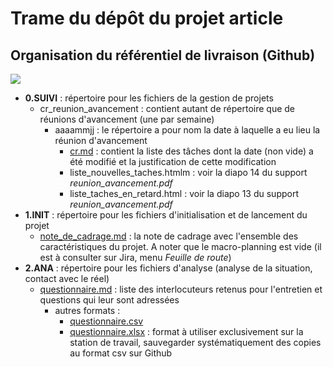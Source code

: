 # Trame du dépôt du projet article
<!-- Lorsque nécessaire, des informations pourrront être communiquées sur https://prodageo.github.io/depot-article/. -->

## Organisation du référentiel de livraison (Github)
![](https://i.imgur.com/OrzkLUN.png)
- __0.SUIVI__ : répertoire pour les fichiers de la gestion de projets
  - cr_reunion_avancement : contient autant de répertoire que de réunions d'avancement (une par semaine)
    - aaaammjj : le répertoire a pour nom la date à laquelle a eu lieu la réunion d'avancement
      - [cr.md](0.SUIVI/cr_reunion_avancement/20230124/cr.md) : contient la liste des tâches dont la date (non vide) a été modifié et la justification de cette modification
      - liste_nouvelles_taches.htmlm : voir la diapo 14 du support _reunion_avancement.pdf_
      - liste_taches_en_retard.html : voir la diapo 13 du support _reunion_avancement.pdf_
- __1.INIT__ : répertoire pour les fichiers d'initialisation et de lancement du projet
  - [note_de_cadrage.md](https://prodageo.github.io/depot-article/1.INIT/note_de_cadrage.md) : la note de cadrage avec l'ensemble des caractéristiques du projet. A noter que le macro-planning est vide (il est à consulter sur Jira, menu _Feuille de route_)
- __2.ANA__ : répertoire pour les fichiers d'analyse (analyse de la situation, contact avec le réel)
  - [questionnaire.md](https://prodageo.github.io/depot-article/2.ANA/questionnaire.md) : liste des interlocuteurs retenus pour l'entretien et questions qui leur sont adressées
    - autres formats :
      - [questionnaire.csv](https://prodageo.github.io/depot-article/2.ANA/questionnaire.csv)
      - [questionnaire.xlsx](https://prodageo.github.io/depot-article/2.ANA/questionnaire.xlsx) : format à utiliser exclusivement sur la station de travail, sauvegarder systématiquement des copies au format csv sur Github
